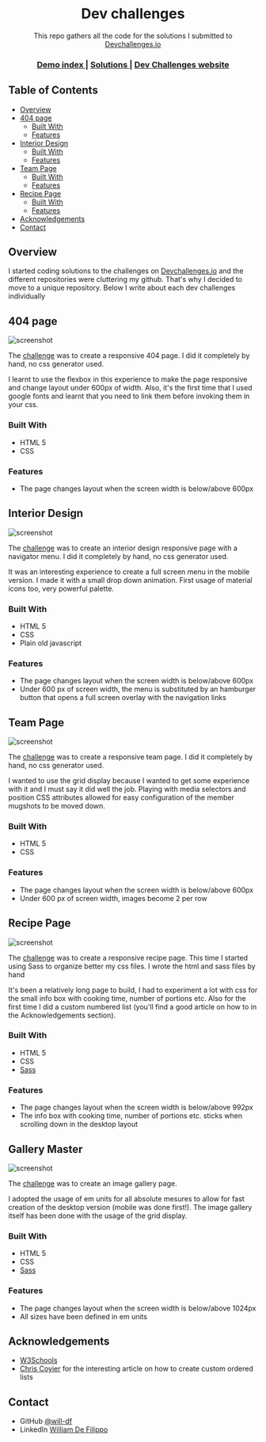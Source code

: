 <h1 align="center">Dev challenges</h1>

<div align="center">
   This repo gathers all the code for the solutions I submitted to <a href="http://devchallenges.io" target="_blank">Devchallenges.io</a>
</div>

<div align="center">
  <h3>
    <a href="https://will-df.github.io/devchallenges/index.html">
      Demo index
    </a>
    <span> | </span>
    <a href="https://github.com/will-df/devchallenges">
      Solutions
    </a>
    <span> | </span>
    <a href="https://devchallenges.io">
      Dev Challenges website
    </a>
  </h3>
</div>

<!-- TABLE OF CONTENTS -->

## Table of Contents

- [Overview](#overview)
- [404 page](#404-page)
  - [Built With](#built-with)
  - [Features](#features)
- [Interior Design](#interior-design)
  - [Built With](#built-with-1)
  - [Features](#features-1)
- [Team Page](#team-page)
  - [Built With](#built-with-2)
  - [Features](#features-2)
- [Recipe Page](#recipe-page)
  - [Built With](#built-with-3)
  - [Features](#features-3)
- [Acknowledgements](#acknowledgements)
- [Contact](#contact)

<!-- OVERVIEW -->

## Overview

I started coding solutions to the challenges on [Devchallenges.io](http://devchallenges.io) and the different repositories were cluttering my github. That's why I decided to move to a unique repository. Below I write about each dev challenges individually

## 404 page

![screenshot](documentation/404.png)

The [challenge](https://devchallenges.io/challenges/wBunSb7FPrIepJZAg0sY) was to create a responsive 404 page. I did it completely by hand, no css generator used.

I learnt to use the flexbox in this experience to make the page responsive and change layout under 600px of width. Also, it's the first time that I used google fonts and learnt that you need to link them before invoking them in your css.

### Built With

- HTML 5
- CSS

### Features

- The page changes layout when the screen width is below/above 600px

## Interior Design

![screenshot](documentation/interiordesign.png)

The [challenge](https://devchallenges.io/challenges/Jymh2b2FyebRTUljkNcb) was to create an interior design responsive page with a navigator menu. I did it completely by hand, no css generator used.

It was an interesting experience to create a full screen menu in the mobile version. I made it with a small drop down animation.
First usage of material icons too, very powerful palette.

### Built With

- HTML 5
- CSS
- Plain old javascript

### Features

- The page changes layout when the screen width is below/above 600px
- Under 600 px of screen width, the menu is substituted by an hamburger button that opens a full screen overlay with the navigation links

## Team Page

![screenshot](documentation/teampage.png)

The [challenge](https://devchallenges.io/challenges/hhmesazsqgKXrTkYkt0U) was to create a responsive team page. I did it completely by hand, no css generator used.

I wanted to use the grid display because I wanted to get some experience with it and I must say it did well the job. Playing with media selectors and position CSS attributes allowed for easy configuration of the member mugshots to be moved down.

### Built With

- HTML 5
- CSS

### Features

- The page changes layout when the screen width is below/above 600px
- Under 600 px of screen width, images become 2 per row

## Recipe Page

![screenshot](documentation/recipepage.png)

The [challenge](https://devchallenges.io/challenges/TtUjDt19eIHxNQ4n5jps) was to create a responsive recipe page. This time I started using Sass to organize better my css files. I wrote the html and sass files by hand

It's been a relatively long page to build, I had to experiment a lot with css for the small info box with cooking time, number of portions etc.
Also for the first time I did a custom numbered list (you'll find a good article on how to in the Acknowledgements section).

### Built With

- HTML 5
- CSS
- [Sass](https://sass-lang.com/)

### Features

- The page changes layout when the screen width is below/above 992px
- The info box with cooking time, number of portions etc. sticks when scrolling down in the desktop layout

## Gallery Master

![screenshot](documentation/gallerymaster.png)

The [challenge](https://devchallenges.io/challenges/gcbWLxG6wdennelX7b8I) was to create an image gallery page.

I adopted the usage of em units for all absolute mesures to allow for fast creation of the desktop version (mobile was done first!).
The image gallery itself has been done with the usage of the grid display.

### Built With

- HTML 5
- CSS
- [Sass](https://sass-lang.com/)

### Features

- The page changes layout when the screen width is below/above 1024px
- All sizes have been defined in em units

## Acknowledgements

- [W3Schools](https://www.w3schools.com/)
- [Chris Coyier](https://css-tricks.com/custom-list-number-styling/) for the interesting article on how to create custom ordered lists

## Contact

- GitHub [@will-df](https://github.com/will-df)
- LinkedIn [William De Filippo](https://www.linkedin.com/in/williamdefilippo/)
